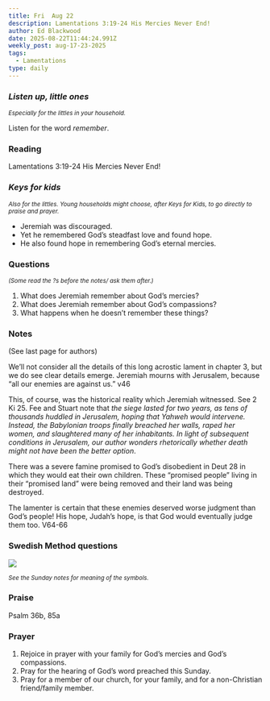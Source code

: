 ```yaml
---
title: Fri  Aug 22
description: Lamentations 3:19-24 His Mercies Never End!
author: Ed Blackwood
date: 2025-08-22T11:44:24.991Z
weekly_post: aug-17-23-2025
tags:
  - Lamentations
type: daily
---
```

### *Listen up, little ones*

<div><small><i>Especially for the littles in your household.</i></small></div>

Listen for the word *remember*.

### Reading

Lamentations 3:19-24 His Mercies Never End!

### *Keys for kids*

<div><small><i>Also for the littles. Young households might choose, after Keys for Kids, to go directly to praise and prayer.</i></small></div>

* Jeremiah was discouraged.
* Yet he remembered God’s steadfast love and found hope.
* He also found hope in remembering God’s eternal mercies.

### Questions

<div><small><i>(Some read the ?s before the notes/ ask them after.)</i></small></div>

1. What does Jeremiah remember about God’s mercies?
2. What does Jeremiah remember about God’s compassions?
3. What happens when he doesn’t remember these things?

### Notes

(See last page for authors)	

We’ll not consider all the details of this long acrostic lament in chapter 3, but we do see clear details emerge. Jeremiah mourns with Jerusalem, because “all our enemies are against us.” v46

This, of course, was the historical reality which Jeremiah witnessed. See 2 Ki 25. Fee and Stuart note that *the siege lasted for two years, as tens of thousands huddled in Jerusalem, hoping that Yahweh would intervene. Instead, the Babylonian troops finally breached her walls, raped her women, and slaughtered many of her inhabitants. In light of subsequent conditions in Jerusalem, our author wonders rhetorically whether death might not have been the better option*.

There was a severe famine promised to God’s disobedient in Deut 28 in which they would eat their own children. These “promised people” living in their “promised land” were being removed and their land was being destroyed.

The lamenter is certain that these enemies deserved worse judgment than God’s people! His hope, Judah’s hope, is that God would eventually judge them too. V64-66

### Swedish Method questions

![](/static/img/family_worship_study_ed-swedish_questions.png)

<div><small><i>See the Sunday notes for meaning of the symbols.</i></small></div>

### Praise

Psalm 36b, 85a

### Prayer

1. Rejoice in prayer with your family for God’s mercies and God’s compassions.
2. Pray for the hearing of God’s word preached this Sunday.
3. Pray for a member of our church, for your family, and for a non-Christian friend/family member.